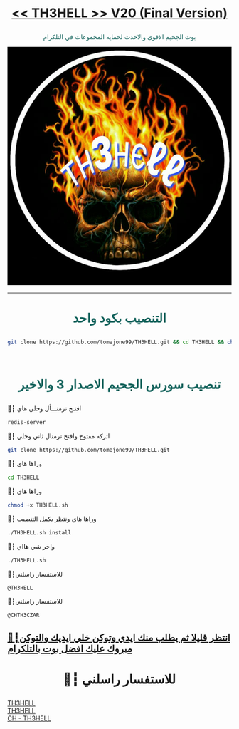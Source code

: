 # <p align="center" style="color:#cb3349" > [<< TH3HELL >> V20 (Final Version)](https://telegram.me/CHTH3CZAR)

 <p align="center" style="color: #14635c;" > بوت الجحيم الاقوى والاحدث لحمايه المجموعات في التلكرام
<p align="center"><img src="جحيم.jpg" alt="بوت جحيم" title="بوت جحيم">

***

# <p align="center" style="color: #14635c;" > التنصيب بكود واحد
```sh
git clone https://github.com/tomejone99/TH3HELL.git && cd TH3HELL && chmod +x TH3HELL.sh && ./TH3HELL.sh install && ./TH3HELL.sh
```


<br>

# <p align="center" style="color: #14635c;" >  تنصيب سورس الجحيم الاصدار 3 والاخير

🔲┇  افتـح ترمنـــأل وخلي هاي
```sh
redis-server
```
🔲┇  اتركه مفتوح وافتح ترمنال ثاني وخلي
```sh
git clone https://github.com/tomejone99/TH3HELL.git
```
🔲┇  وراها هاي
```sh
cd TH3HELL
```
🔲┇  وراها هاي 
```sh
chmod +x TH3HELL.sh
```
🔲┇  وراها هاي ونتظر يكمل التنصيب 
```sh
./TH3HELL.sh install
```
🔲┇  واخر شي هااي 
```sh
./TH3HELL.sh
```
🔲┇للاستفسار راسلني 
```sh
@TH3HELL
```
🔲┇للاستفسار راسلني 
```sh
@CHTH3CZAR
```
##  [🔲┇انتظر قليلا ثم يطلب منك ايدي وتوكن خلي ايديك والتوكن مبروك عليك افضل بوت بالتلكرام](https://telegram.me/CHTH3CZAR)
# <p align="center"> 🔲┇  للاستفسار راسلني 

  [TH3HELL](https://telegram.me/CONTACT3BOT) <br>
  [TH3HELL](https://telegram.me/CHTH3CZAR) <br>
  [CH - TH3HELL](https://telegram.me/CHTH3CZAR) 
